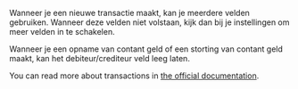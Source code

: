 Wanneer je een nieuwe transactie maakt, kan je meerdere velden gebruiken. Wanneer deze velden niet volstaan, kijk dan bij je instellingen om meer velden in te schakelen.

Wanneer je een opname van contant geld of een storting van contant geld maakt, kan het debiteur/crediteur veld leeg laten.

You can read more about transactions in [the official documentation](https://docs.firefly-iii.org/concepts/transactions).